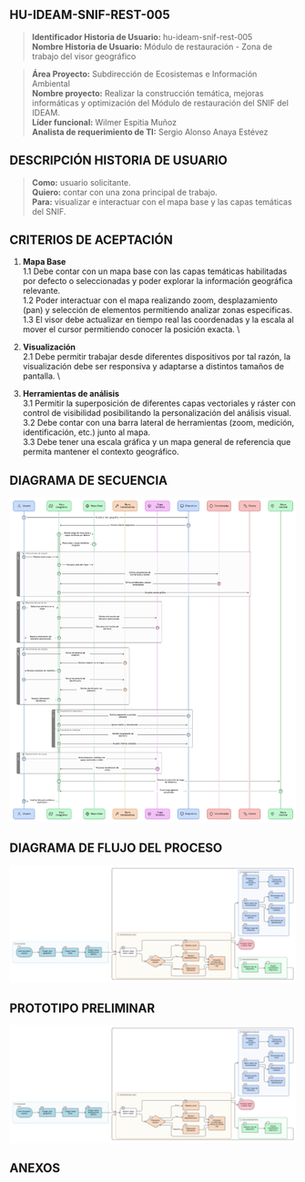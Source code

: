 ## HU-IDEAM-SNIF-REST-005

> **Identificador Historia de Usuario:** hu-ideam-snif-rest-005 \
> **Nombre Historia de Usuario:** Módulo de restauración - Zona de trabajo del visor geográfico

> **Área Proyecto:** Subdirección de Ecosistemas e Información Ambiental \
> **Nombre proyecto:** Realizar la construcción temática, mejoras informáticas y optimización del Módulo de restauración del SNIF del IDEAM. \
> **Líder funcional:** Wilmer Espitia Muñoz\
> **Analista de requerimiento de TI:** Sergio Alonso Anaya Estévez

## DESCRIPCIÓN HISTORIA DE USUARIO

> **Como:** usuario solicitante. \
> **Quiero:** contar con una zona principal de trabajo. \
> **Para:** visualizar e interactuar con el mapa base y las capas temáticas del SNIF.

## CRITERIOS DE ACEPTACIÓN

1. **Mapa Base**  
   1.1 Debe contar con un mapa base con las capas temáticas habilitadas por defecto o seleccionadas y poder explorar la información geográfica relevante. \
   1.2 Poder interactuar con el mapa realizando zoom, desplazamiento (pan) y selección de elementos permitiendo analizar zonas especificas. \
   1.3 El visor debe actualizar en tiempo real las coordenadas y la escala al mover el cursor permitiendo conocer la posición exacta. \

2. **Visualización**   
   2.1 Debe permitir trabajar desde diferentes dispositivos por tal razón, la visualización debe ser responsiva y adaptarse a distintos tamaños de pantalla. \
   
3. **Herramientas de análisis**   
   3.1 Permitir la superposición de diferentes capas vectoriales y ráster con control de visibilidad posibilitando la personalización del análisis visual. \
   3.2 Debe contar con una barra lateral de herramientas (zoom, medición, identificación, etc.) junto al mapa. \
   3.3 Debe tener una escala gráfica y un mapa general de referencia que permita mantener el contexto geográfico.


## DIAGRAMA DE SECUENCIA

![IMAGEN DIAGRAMA DE SECUENCIA](assets/secuencia-hu-ideam-snif-rest-005.png)

## DIAGRAMA DE FLUJO DEL PROCESO

![IMAGEN DIAGRAMA DE FLUJO DEL PROCESO](assets/actividades-hu-ideam-snif-rest-005.png)

## PROTOTIPO PRELIMINAR

![PROTOTIPO PRELIMINAR](assets/wireframe-hu-ideam-snif-rest-005.png)

## ANEXOS

